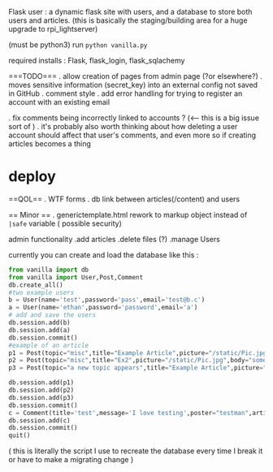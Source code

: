 Flask user : a dynamic flask site with users, and a database to store both users and articles. (this is basically the staging/building area for a huge upgrade to rpi_lightserver)

(must be python3)
run `python vanilla.py`

required installs : Flask, flask_login, flask_sqlachemy

 ===TODO===
. allow creation of pages from admin page (?or elsewhere?)
. moves sensitive information (secret_key) into an  external config not saved in GitHub
. comment style
. add error handling for trying to register an account with an existing email

. fix comments being incorrectly linked to accounts ? (<-- this is a big issue sort of )
. it's probably also worth thinking about how deleting a user account should affect that user's comments, and even more so if creating articles becomes a thing
# deploy

==QOL==
. WTF forms
. db link between articles(/content) and users

== Minor ==
. generictemplate.html rework to markup object instead of `|safe` variable ( possible security)


admin functionality
.add articles
.delete files (?)
.manage Users

currently you can create and load the database like this :
```python
from vanilla import db
from vanilla import User,Post,Comment
db.create_all()
#two example users
b = User(name='test',password='pass',email='test@b.c')
a = User(name='ethan',password='password',email='a')
# add and save the users
db.session.add(b)
db.session.add(a)
db.session.commit()
#example of an article
p1 = Post(topic="misc",title="Example Article",picture="/static/Pic.jpg",body="This is the body of the article, which accepts <i> HTML tags </i>")
p2 = Post(topic="misc",title="Ex2",picture="/static/Pic.jpg",body="some random placeholder text here please")
p3 = Post(topic="a new topic appears",title="Example Article",picture="/static/Pic.jpg",body="I yote a duck off a cliff... turns out they can fly, so everything was fine")

db.session.add(p1)
db.session.add(p2)
db.session.add(p3)
db.session.commit()
c = Comment(title='test',message='I love testing',poster="testman",article=1)
db.session.add(c)
db.session.commit()
quit()
```
( this is literally the script I use to recreate the database every time I break it or have to make a migrating change )
